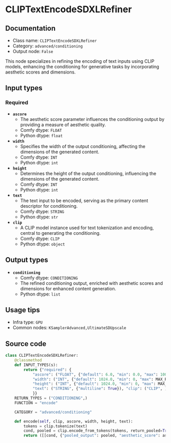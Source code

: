 # CLIPTextEncodeSDXLRefiner
## Documentation
- Class name: `CLIPTextEncodeSDXLRefiner`
- Category: `advanced/conditioning`
- Output node: `False`

This node specializes in refining the encoding of text inputs using CLIP models, enhancing the conditioning for generative tasks by incorporating aesthetic scores and dimensions.
## Input types
### Required
- **`ascore`**
    - The aesthetic score parameter influences the conditioning output by providing a measure of aesthetic quality.
    - Comfy dtype: `FLOAT`
    - Python dtype: `float`
- **`width`**
    - Specifies the width of the output conditioning, affecting the dimensions of the generated content.
    - Comfy dtype: `INT`
    - Python dtype: `int`
- **`height`**
    - Determines the height of the output conditioning, influencing the dimensions of the generated content.
    - Comfy dtype: `INT`
    - Python dtype: `int`
- **`text`**
    - The text input to be encoded, serving as the primary content descriptor for conditioning.
    - Comfy dtype: `STRING`
    - Python dtype: `str`
- **`clip`**
    - A CLIP model instance used for text tokenization and encoding, central to generating the conditioning.
    - Comfy dtype: `CLIP`
    - Python dtype: `object`
## Output types
- **`conditioning`**
    - Comfy dtype: `CONDITIONING`
    - The refined conditioning output, enriched with aesthetic scores and dimensions for enhanced content generation.
    - Python dtype: `list`
## Usage tips
- Infra type: `GPU`
- Common nodes: `KSamplerAdvanced,UltimateSDUpscale`


## Source code
```python
class CLIPTextEncodeSDXLRefiner:
    @classmethod
    def INPUT_TYPES(s):
        return {"required": {
            "ascore": ("FLOAT", {"default": 6.0, "min": 0.0, "max": 1000.0, "step": 0.01}),
            "width": ("INT", {"default": 1024.0, "min": 0, "max": MAX_RESOLUTION}),
            "height": ("INT", {"default": 1024.0, "min": 0, "max": MAX_RESOLUTION}),
            "text": ("STRING", {"multiline": True}), "clip": ("CLIP", ),
            }}
    RETURN_TYPES = ("CONDITIONING",)
    FUNCTION = "encode"

    CATEGORY = "advanced/conditioning"

    def encode(self, clip, ascore, width, height, text):
        tokens = clip.tokenize(text)
        cond, pooled = clip.encode_from_tokens(tokens, return_pooled=True)
        return ([[cond, {"pooled_output": pooled, "aesthetic_score": ascore, "width": width,"height": height}]], )

```
